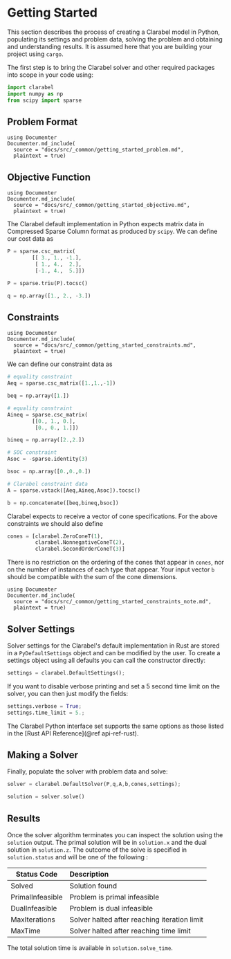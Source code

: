 # Getting Started

This section describes the process of creating a Clarabel model in Python, populating its settings and problem data, solving the problem and obtaining and understanding results.   It is assumed here that you are building your project using `cargo`.

The first step is to bring the Clarabel solver and other required packages into scope in your code using:

```python
import clarabel
import numpy as np
from scipy import sparse
```

## Problem Format

````@eval
using Documenter
Documenter.md_include(
  source = "docs/src/_common/getting_started_problem.md",
  plaintext = true)
````

## Objective Function
````@eval
using Documenter
Documenter.md_include(
  source = "docs/src/_common/getting_started_objective.md",
  plaintext = true)
````

The Clarabel default implementation in Python expects matrix data in Compressed Sparse Column format as produced by `scipy`.   We can define our cost data as

```python
P = sparse.csc_matrix(
        [[ 3., 1., -1.],
         [ 1., 4.,  2.],
         [-1., 4.,  5.]])

P = sparse.triu(P).tocsc()

q = np.array([1., 2., -3.])
```

## Constraints

````@eval
using Documenter
Documenter.md_include(
  source = "docs/src/_common/getting_started_constraints.md",
  plaintext = true)
````

We can define our constraint data as

```python
# equality constraint
Aeq = sparse.csc_matrix([1.,1.,-1])

beq = np.array([1.])

# equality constraint
Aineq = sparse.csc_matrix(
        [[0., 1., 0.],
         [0., 0., 1.]])

bineq = np.array([2.,2.])

# SOC constraint
Asoc = -sparse.identity(3)

bsoc = np.array([0.,0.,0.])

# Clarabel constraint data
A = sparse.vstack([Aeq,Aineq,Asoc]).tocsc()

b = np.concatenate([beq,bineq,bsoc])
```

Clarabel expects to receive a vector of cone specifications.  For the above constraints we should also define
```python
cones = [clarabel.ZeroConeT(1),
         clarabel.NonnegativeConeT(2),
         clarabel.SecondOrderConeT(3)]
```

There is no restriction on the ordering of the cones that appear
in `cones`, nor on the number of instances of each type that appear.
Your input vector `b` should be compatible with the sum of the cone dimensions.


````@eval
using Documenter
Documenter.md_include(
  source = "docs/src/_common/getting_started_constraints_note.md",
  plaintext = true)
````

## Solver Settings

Solver settings for the Clarabel's default implementation in Rust are stored in a `PyDefaultSettings` object and can be modified by the user. To create a settings object using all defaults you can call the constructor directly:

```rust
settings = clarabel.DefaultSettings();
```

If you want to disable verbose printing and set a 5 second time limit on the solver, you can then just modify the fields:

```python
settings.verbose = True;
settings.time_limit = 5.;
```

The Clarabel Python interface set supports the same options as those listed in the [Rust API Reference](@ref api-ref-rust).

## Making a Solver

Finally, populate the solver with problem data and solve:

```rust
solver = clarabel.DefaultSolver(P,q,A,b,cones,settings);

solution = solver.solve()
```

## Results

Once the solver algorithm terminates you can inspect the solution using the `solution` output.   The primal solution will be in `solution.x` and the dual solution in `solution.z`.  The outcome of the solve is specified in `solution.status` and will be one of the following :

Status Code  | Description
---  | :---
Solved             |  Solution found
PrimalInfeasible   |  Problem is primal infeasible
DualInfeasible     |  Problem is dual infeasible
MaxIterations      |  Solver halted after reaching iteration limit
MaxTime            |  Solver halted after reaching time limit

The total solution time is available in `solution.solve_time`.  
